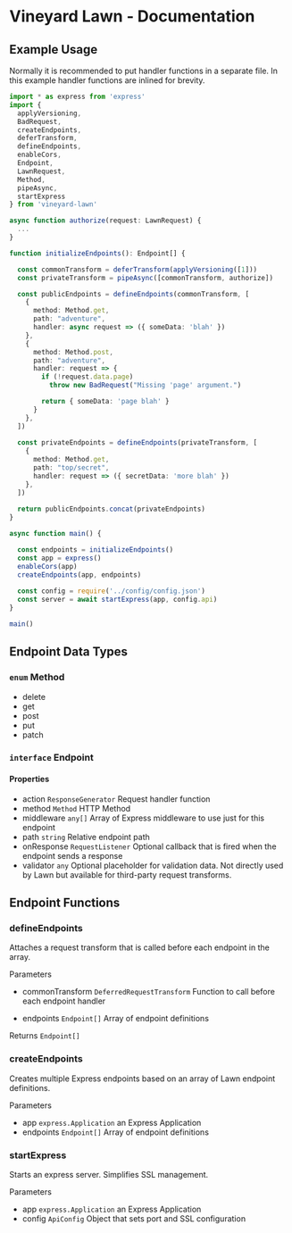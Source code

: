 # Vineyard Lawn - Documentation

## Example Usage

Normally it is recommended to put handler functions in a separate file.  In this example handler functions are inlined for brevity.

```typescript
import * as express from 'express'
import {
  applyVersioning,
  BadRequest,
  createEndpoints,
  deferTransform,
  defineEndpoints,
  enableCors,
  Endpoint,
  LawnRequest,
  Method,
  pipeAsync,
  startExpress
} from 'vineyard-lawn'

async function authorize(request: LawnRequest) {
  ...
}

function initializeEndpoints(): Endpoint[] {

  const commonTransform = deferTransform(applyVersioning([1]))
  const privateTransform = pipeAsync([commonTransform, authorize])

  const publicEndpoints = defineEndpoints(commonTransform, [
    {
      method: Method.get,
      path: "adventure",
      handler: async request => ({ someData: 'blah' })
    },
    {
      method: Method.post,
      path: "adventure",
      handler: request => {
        if (!request.data.page)
          throw new BadRequest("Missing 'page' argument.")

        return { someData: 'page blah' }
      }
    },
  ])
  
  const privateEndpoints = defineEndpoints(privateTransform, [
    {
      method: Method.get,
      path: "top/secret",
      handler: request => ({ secretData: 'more blah' })
    },
  ])
  
  return publicEndpoints.concat(privateEndpoints)
}

async function main() {

  const endpoints = initializeEndpoints()
  const app = express()
  enableCors(app)   
  createEndpoints(app, endpoints)
  
  const config = require('../config/config.json')      
  const server = await startExpress(app, config.api)
}

main()
```

## Endpoint Data Types

### `enum` Method
* delete
* get
* post
* put
* patch

### `interface` Endpoint

#### Properties

* action `ResponseGenerator` Request handler function
* method `Method` HTTP Method
* middleware `any[]` Array of Express middleware to use just for this endpoint
* path `string` Relative endpoint path
* onResponse `RequestListener` Optional callback that is fired when the endpoint sends a response
* validator `any` Optional placeholder for validation data.  Not directly used by Lawn but available for third-party request transforms.
## Endpoint Functions

### defineEndpoints

Attaches a request transform that is called before each endpoint in the array.

Parameters

* commonTransform `DeferredRequestTransform` Function to call before each endpoint handler

* endpoints `Endpoint[]` Array of endpoint definitions

Returns `Endpoint[]`

### createEndpoints

Creates multiple Express endpoints based on an array of Lawn endpoint definitions.

Parameters

* app `express.Application` an Express Application
* endpoints `Endpoint[]` Array of endpoint definitions

### startExpress

Starts an express server.  Simplifies SSL management.

Parameters
* app `express.Application` an Express Application
* config `ApiConfig` Object that sets port and SSL configuration
